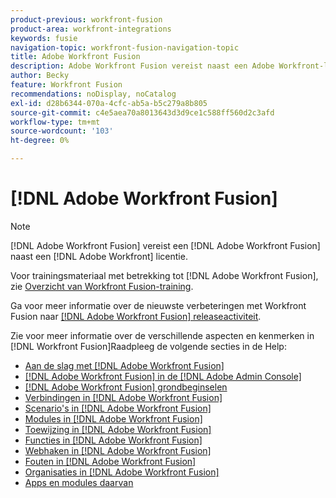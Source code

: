 ```yaml
---
product-previous: workfront-fusion
product-area: workfront-integrations
keywords: fusie
navigation-topic: workfront-fusion-navigation-topic
title: Adobe Workfront Fusion
description: Adobe Workfront Fusion vereist naast een Adobe Workfront-licentie een Adobe Workfront Fusion-licentie.
author: Becky
feature: Workfront Fusion
recommendations: noDisplay, noCatalog
exl-id: d28b6344-070a-4cfc-ab5a-b5c279a8b805
source-git-commit: c4e5aea70a8013643d3d9ce1c588ff560d2c3afd
workflow-type: tm+mt
source-wordcount: '103'
ht-degree: 0%

---
```


# [!DNL Adobe Workfront Fusion]

>[!NOTE]
>
>[!DNL Adobe Workfront Fusion] vereist een [!DNL Adobe Workfront Fusion] naast een [!DNL Adobe Workfront] licentie.

Voor trainingsmateriaal met betrekking tot [!DNL Adobe Workfront Fusion], zie [Overzicht van Workfront Fusion-training](https://experienceleague.adobe.com/docs/workfront-learn/tutorials-workfront/fusion/welcome-to-workfront-fusion/workfront-fusion-overview.html?lang=en).

Ga voor meer informatie over de nieuwste verbeteringen met Workfront Fusion naar [[!DNL Adobe Workfront Fusion] releaseactiviteit](../product-announcements/product-releases/fusion-release-activity/fusion-release-activity.md).

Zie voor meer informatie over de verschillende aspecten en kenmerken in [!DNL Workfront Fusion]Raadpleeg de volgende secties in de Help:

* [Aan de slag met [!DNL Adobe Workfront Fusion]](../workfront-fusion/get-started/get-started.md)
* [[!DNL Adobe Workfront Fusion] in de [!DNL Adobe Admin Console]](../workfront-fusion/fusion-in-admin-console/fusion-in-admin-console.md)
* [[!DNL Adobe Workfront Fusion] grondbeginselen](../workfront-fusion/workfront-fusion-basics/workfront-fusion-basics.md)
* [Verbindingen in [!DNL Adobe Workfront Fusion]](../workfront-fusion/connections/connections.md)
* [Scenario&#39;s in [!DNL Adobe Workfront Fusion]](../workfront-fusion/scenarios/scenarios.md)
* [Modules in [!DNL Adobe Workfront Fusion]](../workfront-fusion/modules/modules.md)
* [Toewijzing in [!DNL Adobe Workfront Fusion]](../workfront-fusion/mapping/mapping.md)
* [Functies in [!DNL Adobe Workfront Fusion]](../workfront-fusion/functions/functions.md)
* [Webhaken in [!DNL Adobe Workfront Fusion]](../workfront-fusion/webhooks/webhooks.md)
* [Fouten in [!DNL Adobe Workfront Fusion]](../workfront-fusion/errors/errors.md)
* [Organisaties in [!DNL Adobe Workfront Fusion]](../workfront-fusion/organizations/organizations.md)
* [Apps en modules daarvan](../workfront-fusion/apps-and-their-modules/apps-and-their-modules.md)
